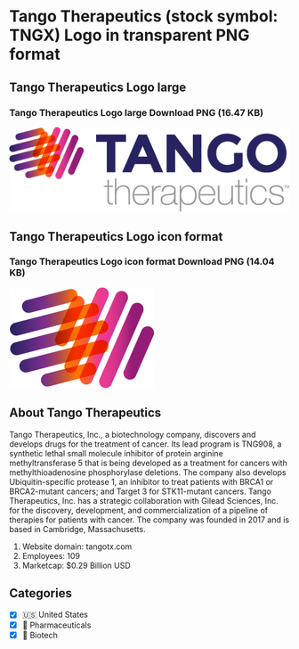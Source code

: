 # Tango Therapeutics (stock symbol: TNGX) Logo in transparent PNG format

## Tango Therapeutics Logo large

### Tango Therapeutics Logo large Download PNG (16.47 KB)

![Tango Therapeutics Logo large Download PNG (16.47 KB)](/img/orig/TNGX_BIG-d2f42151.png)

## Tango Therapeutics Logo icon format

### Tango Therapeutics Logo icon format Download PNG (14.04 KB)

![Tango Therapeutics Logo icon format Download PNG (14.04 KB)](/img/orig/TNGX-65694cb5.png)

## About Tango Therapeutics

Tango Therapeutics, Inc., a biotechnology company, discovers and develops drugs for the treatment of cancer. Its lead program is TNG908, a synthetic lethal small molecule inhibitor of protein arginine methyltransferase 5 that is being developed as a treatment for cancers with methylthioadenosine phosphorylase deletions. The company also develops Ubiquitin-specific protease 1, an inhibitor to treat patients with BRCA1 or BRCA2-mutant cancers; and Target 3 for STK11-mutant cancers. Tango Therapeutics, Inc. has a strategic collaboration with Gilead Sciences, Inc. for the discovery, development, and commercialization of a pipeline of therapies for patients with cancer. The company was founded in 2017 and is based in Cambridge, Massachusetts.

1. Website domain: tangotx.com
2. Employees: 109
3. Marketcap: $0.29 Billion USD


## Categories
- [x] 🇺🇸 United States
- [x] 💊 Pharmaceuticals
- [x] 🧬 Biotech
